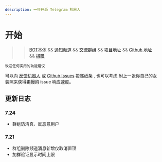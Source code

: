 ```yaml
---
description: 一只开源 Telegram 机器人
---
```


# 开始

 >> [BOT本体](https://t.me/NTTX_BOT)  &&  [通知频道](https://t.me/NTT_X)  &&  [交流群组](https://t.me/NTTDiscuss)  &&  [项目地址](https://kurumi.io/HiedaNaKan/NTTools)  &&  [Github 地址](https://github.com/HiedaNaKan/NTTools)  &&  [捐赠](https://salt.bountysource.com/checkout/amount?team=kurumi)

```text
欢迎任何实用的功能建议
```

可以向 [反馈机器人](https://t.me/NTT_TICKER_BOT?start=from_doc) 或 [Github Issues](https://github.com/HiedaNaKan/NTTools/issues) 投递纸条 , 也可以考虑 附上一张你自己的女装照来获得~~更慢的~~ issue 响应速度。

## 更新日志

### 7.24

+ 群组防清真、反恶意用户

### 7.21

+ 群组删除频道消息新增仅取消置顶
+ 加群验证显示时间上限